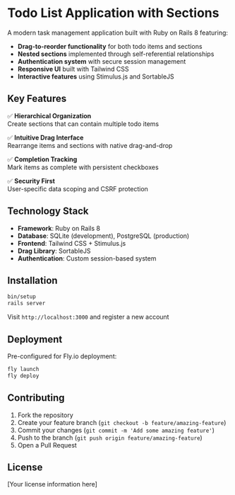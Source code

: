 # Todo List Application with Sections

A modern task management application built with Ruby on Rails 8 featuring:

- **Drag-to-reorder functionality** for both todo items and sections
- **Nested sections** implemented through self-referential relationships
- **Authentication system** with secure session management
- **Responsive UI** built with Tailwind CSS
- **Interactive features** using Stimulus.js and SortableJS

## Key Features

✅ **Hierarchical Organization**  
Create sections that can contain multiple todo items

✅ **Intuitive Drag Interface**  
Rearrange items and sections with native drag-and-drop

✅ **Completion Tracking**  
Mark items as complete with persistent checkboxes

✅ **Security First**  
User-specific data scoping and CSRF protection

## Technology Stack

- **Framework**: Ruby on Rails 8
- **Database**: SQLite (development), PostgreSQL (production)
- **Frontend**: Tailwind CSS + Stimulus.js
- **Drag Library**: SortableJS
- **Authentication**: Custom session-based system

## Installation

```bash
bin/setup
rails server
```

Visit `http://localhost:3000` and register a new account

## Deployment

Pre-configured for Fly.io deployment:
```bash
fly launch
fly deploy
```

## Contributing

1. Fork the repository
2. Create your feature branch (`git checkout -b feature/amazing-feature`)
3. Commit your changes (`git commit -m 'Add some amazing feature'`)
4. Push to the branch (`git push origin feature/amazing-feature`)
5. Open a Pull Request

## License

[Your license information here]
